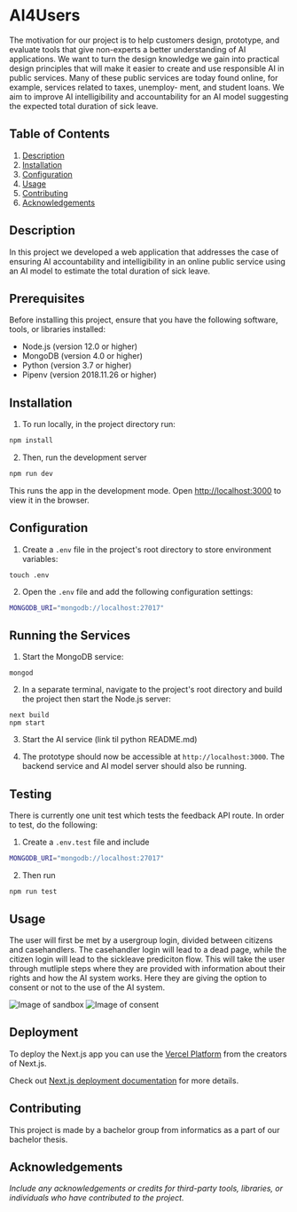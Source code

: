 # AI4Users
The motivation for our project is to help customers design, prototype, and evaluate
tools that give non-experts a better understanding of AI applications. We want to
turn the design knowledge we gain into practical design principles that will make
it easier to create and use responsible AI in public services. Many of these public
services are today found online, for example, services related to taxes, unemploy-
ment, and student loans. We aim to improve AI intelligibility and accountability for an AI
model suggesting the expected total duration of sick leave. 

## Table of Contents

1. [Description](#description)
3. [Installation](#installation)
4. [Configuration](#configuration)
5. [Usage](#usage)
7. [Contributing](#contributing)
9. [Acknowledgements](#acknowledgements)

## Description

In this project we developed a web application that addresses the case of ensuring AI accountability and intelligibility in an online public service using an AI model to estimate the total duration of sick leave.

## Prerequisites

Before installing this project, ensure that you have the following software, tools, or libraries installed:

- Node.js (version 12.0 or higher)
- MongoDB (version 4.0 or higher)
- Python (version 3.7 or higher)
- Pipenv (version 2018.11.26 or higher)


## Installation

1. To run locally, in the project directory run:

```bash
npm install

```
2. Then, run the development server
```bash
npm run dev

```

This runs the app in the development mode. Open [http://localhost:3000](http://localhost:3000) to view it in the browser. 


## Configuration
1. Create a `.env` file in the project's root directory to store environment variables:
```
touch .env
```
2. Open the `.env` file and add the following configuration settings:
```bash
MONGODB_URI="mongodb://localhost:27017"
```

## Running the Services
1. Start the MongoDB service:
```
mongod
```
2. In a separate terminal, navigate to the project's root directory and build the project then start the Node.js server:
```
next build
npm start
```
3. Start the AI service (link til python README.md)

4. The prototype should now be accessible at `http://localhost:3000`. The backend service and AI model server should also be running.

## Testing
There is currently one unit test which tests the feedback API route. In order to test, do the following:
1. Create a `.env.test` file and include 
```bash
MONGODB_URI="mongodb://localhost:27017"
```
2. Then run 
```
npm run test
```


## Usage

The user will first be met by a usergroup login, divided between citizens and casehandlers. The casehandler login will lead to a dead page, while the citizen login will lead to the sickleave prediciton flow. This will take the user through mutliple steps where they are provided with information about their rights and how the AI system works. Here they are giving the option to consent or not to the use of the AI system. 


![Image of sandbox](public/sanbox.png)
![Image of consent](public/consent.png)


## Deployment

To deploy the Next.js app you can use the [Vercel Platform](https://vercel.com/new?utm_medium=default-template&filter=next.js&utm_source=create-next-app&utm_campaign=create-next-app-readme) from the creators of Next.js.

Check out [Next.js deployment documentation](https://nextjs.org/docs/deployment) for more details.


## Contributing

This project is made by a bachelor group from informatics as a part of our bachelor thesis. 


## Acknowledgements

_Include any acknowledgements or credits for third-party tools, libraries, or individuals who have contributed to the project._


